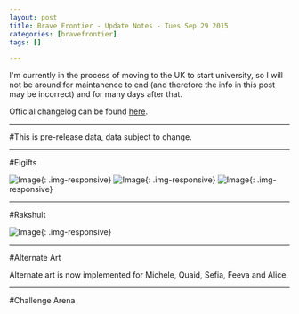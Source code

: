```yaml
---
layout: post
title: Brave Frontier - Update Notes - Tues Sep 29 2015
categories: [bravefrontier]
tags: []

---
```


I'm currently in the process of moving to the UK to start university, so I will not be around for maintanence to end (and therefore the info in this post may be incorrect) and for many days after that.

Official changelog can be found [here](http://news.gumi.sg/bravefrontier/news/files/html/2015-09/MaintenanceSept29_1443439248.html?os=0&friendId=).

---

#This is pre-release data, data subject to change.

---

#Elgifts

![Image](https://i.imgur.com/g10AfLs.png){: .img-responsive}
![Image](https://i.imgur.com/Maf4sXC.png){: .img-responsive}
![Image](https://i.imgur.com/BWQV1qx.png){: .img-responsive}	


---

#Rakshult

![Image](https://i.imgur.com/MPkEBdg.png){: .img-responsive}

---

#Alternate Art

Alternate art is now implemented for Michele, Quaid, Sefia, Feeva and Alice.

---

#Challenge Arena